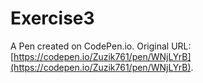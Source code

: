 # Exercise3

A Pen created on CodePen.io. Original URL: [https://codepen.io/Zuzik761/pen/WNjLYrB](https://codepen.io/Zuzik761/pen/WNjLYrB).


